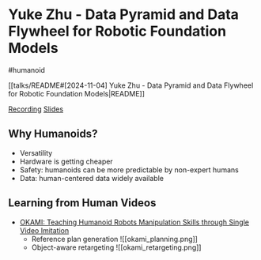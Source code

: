 # Yuke Zhu - Data Pyramid and Data Flywheel for Robotic Foundation Models

#humanoid

[[talks/README#[2024-11-04] Yuke Zhu - Data Pyramid and Data Flywheel for Robotic Foundation Models|README]]

[Recording](https://ai.princeton.edu/events/robotics-symposium-videos)
[Slides](https://rpl.cs.utexas.edu/talks/2024_11_04_data_pyramid_and_data_flywheel_for_robotic_foundation_models.pdf)

## Why Humanoids?

- Versatility
- Hardware is getting cheaper
- Safety: humanoids can be more predictable by non-expert humans
- Data: human-centered data widely available

## Learning from Human Videos

- [OKAMI: Teaching Humanoid Robots Manipulation Skills through Single Video Imitation](https://ut-austin-rpl.github.io/OKAMI/)
	- Reference plan generation ![[okami_planning.png]]
	- Object-aware retargeting ![[okami_retargeting.png]]
